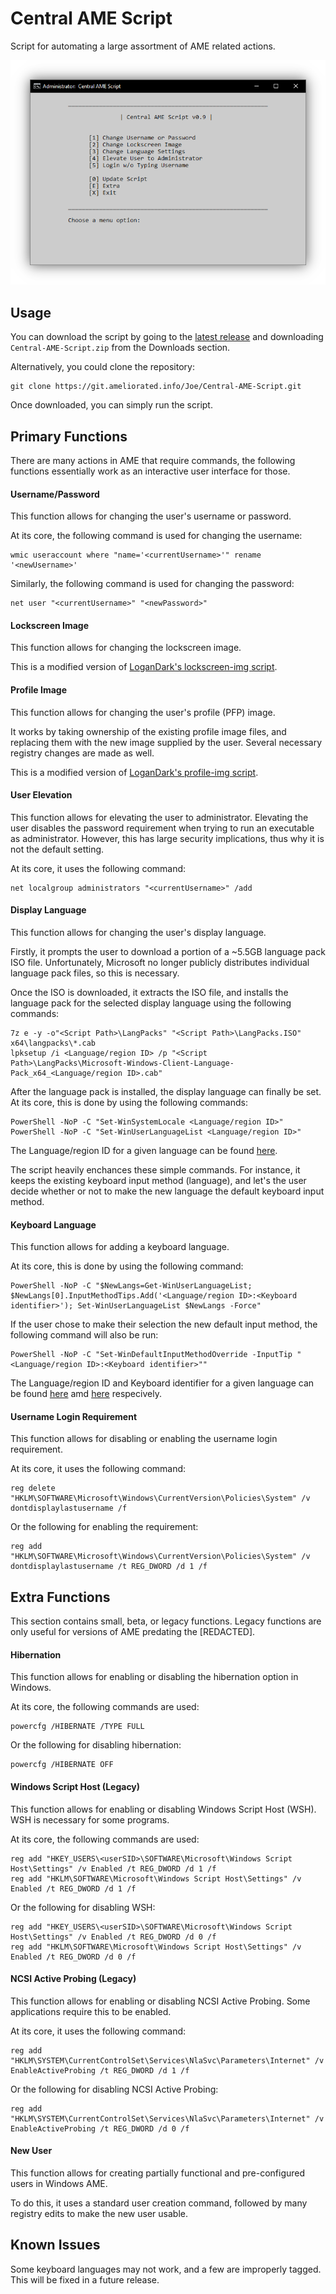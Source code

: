 # Central AME Script

Script for automating a large assortment of AME related actions.

![Central-AME-Script Screenshot](screenshot.png)

## Usage

You can download the script by going to the [latest release](https://git.ameliorated.info/Joe/Central-AME-Script/releases/latest) and downloading `Central-AME-Script.zip` from the Downloads section.

Alternatively, you could clone the repository:

    git clone https://git.ameliorated.info/Joe/Central-AME-Script.git

Once downloaded, you can simply run the script.

## Primary Functions

There are many actions in AME that require commands, the following functions essentially work as an interactive user interface for those.

#### Username/Password

This function allows for changing the user's username or password.

At its core, the following command is used for changing the username:

    wmic useraccount where "name='<currentUsername>'" rename '<newUsername>'

Similarly, the following command is used for changing the password:

    net user "<currentUsername>" "<newPassword>"

#### Lockscreen Image

This function allows for changing the lockscreen image.

This is a modified version of [LoganDark's lockscreen-img script](https://git.ameliorated.info/LoganDark/lockscreen-img).

#### Profile Image

This function allows for changing the user's profile (PFP) image.

It works by taking ownership of the existing profile image files, and replacing them with the new image supplied by the user. Several necessary registry changes are made as well.

This is a modified version of [LoganDark's profile-img script](https://git.ameliorated.info/LoganDark/profile-img).

#### User Elevation

This function allows for elevating the user to administrator. Elevating the user disables the password requirement when trying to run an executable as administrator. However, this has large security implications, thus why it is not the default setting.

At its core, it uses the following command:

    net localgroup administrators "<currentUsername>" /add

#### Display Language

This function allows for changing the user's display language.

Firstly, it prompts the user to download a portion of a ~5.5GB language pack ISO file. Unfortunately, Microsoft no longer publicly distributes individual language pack files, so this is necessary.

Once the ISO is downloaded, it extracts the ISO file, and installs the language pack for the selected display language using the following commands:

    7z e -y -o"<Script Path>\LangPacks" "<Script Path>\LangPacks.ISO" x64\langpacks\*.cab
    lpksetup /i <Language/region ID> /p "<Script Path>\LangPacks\Microsoft-Windows-Client-Language-Pack_x64_<Language/region ID>.cab"

After the language pack is installed, the display language can finally be set. At its core, this is done by using the following commands:

    PowerShell -NoP -C "Set-WinSystemLocale <Language/region ID>"
    PowerShell -NoP -C "Set-WinUserLanguageList <Language/region ID>"

The Language/region ID for a given language can be found [here](https://docs.microsoft.com/en-us/windows-hardware/manufacture/desktop/available-language-packs-for-windows?view=windows-11#language-packs).

The script heavily enchances these simple commands. For instance, it keeps the existing keyboard input method (language), and let's the user decide whether or not to make the new language the default keyboard input method.

#### Keyboard Language

This function allows for adding a keyboard language.

At its core, this is done by using the following command:

    PowerShell -NoP -C "$NewLangs=Get-WinUserLanguageList; $NewLangs[0].InputMethodTips.Add('<Language/region ID>:<Keyboard identifier>'); Set-WinUserLanguageList $NewLangs -Force"

If the user chose to make their selection the new default input method, the following command will also be run:

    PowerShell -NoP -C "Set-WinDefaultInputMethodOverride -InputTip "<Language/region ID>:<Keyboard identifier>""

The Language/region ID and Keyboard identifier for a given language can be found [here](https://docs.microsoft.com/en-us/windows-hardware/manufacture/desktop/available-language-packs-for-windows?view=windows-11#language-packs) amd [here](https://docs.microsoft.com/en-us/windows-hardware/manufacture/desktop/windows-language-pack-default-values?view=windows-11) respecively.

#### Username Login Requirement

This function allows for disabling or enabling the username login requirement.

At its core, it uses the following command:

    reg delete "HKLM\SOFTWARE\Microsoft\Windows\CurrentVersion\Policies\System" /v dontdisplaylastusername /f

Or the following for enabling the requirement:

    reg add "HKLM\SOFTWARE\Microsoft\Windows\CurrentVersion\Policies\System" /v dontdisplaylastusername /t REG_DWORD /d 1 /f

## Extra Functions

This section contains small, beta, or legacy functions. Legacy functions are only useful for versions of AME predating the [REDACTED].

#### Hibernation

This function allows for enabling or disabling the hibernation option in Windows.

At its core, the following commands are used:

    powercfg /HIBERNATE /TYPE FULL

Or the following for disabling hibernation:

    powercfg /HIBERNATE OFF

#### Windows Script Host (Legacy)

This function allows for enabling or disabling Windows Script Host (WSH). WSH is necessary for some programs.

At its core, the following commands are used:

    reg add "HKEY_USERS\<userSID>\SOFTWARE\Microsoft\Windows Script Host\Settings" /v Enabled /t REG_DWORD /d 1 /f
    reg add "HKLM\SOFTWARE\Microsoft\Windows Script Host\Settings" /v Enabled /t REG_DWORD /d 1 /f

Or the following for disabling WSH:

    reg add "HKEY_USERS\<userSID>\SOFTWARE\Microsoft\Windows Script Host\Settings" /v Enabled /t REG_DWORD /d 0 /f
    reg add "HKLM\SOFTWARE\Microsoft\Windows Script Host\Settings" /v Enabled /t REG_DWORD /d 0 /f

#### NCSI Active Probing (Legacy)

This function allows for enabling or disabling NCSI Active Probing. Some applications require this to be enabled.

At its core, it uses the following command:

    reg add "HKLM\SYSTEM\CurrentControlSet\Services\NlaSvc\Parameters\Internet" /v EnableActiveProbing /t REG_DWORD /d 1 /f

Or the following for disabling NCSI Active Probing:

    reg add "HKLM\SYSTEM\CurrentControlSet\Services\NlaSvc\Parameters\Internet" /v EnableActiveProbing /t REG_DWORD /d 0 /f

#### New User

This function allows for creating partially functional and pre-configured users in Windows AME.

To do this, it uses a standard user creation command, followed by many registry edits to make the new user usable.

## Known Issues

Some keyboard languages may not work, and a few are improperly tagged. This will be fixed in a future release.